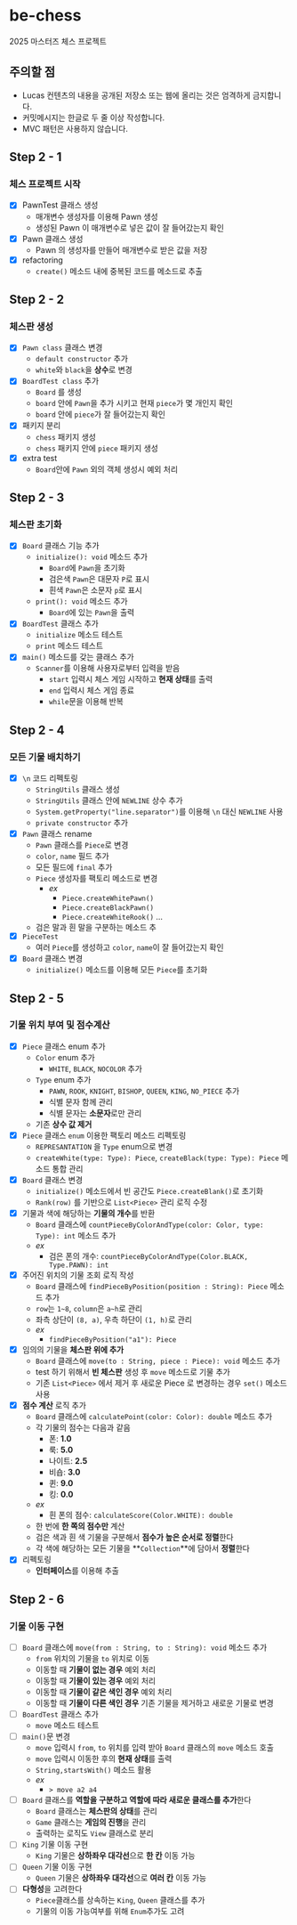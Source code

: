 # be-chess

2025 마스터즈 체스 프로젝트

## 주의할 점

- Lucas 컨텐츠의 내용을 공개된 저장소 또는 웹에 올리는 것은 엄격하게 금지합니다.
- 커밋메시지는 한글로 두 줄 이상 작성합니다.
- MVC 패턴은 사용하지 않습니다.

## Step 2 - 1

### 체스 프로젝트 시작

- [x] PawnTest 클래스 생성
  - 매개변수 생성자를 이용해 Pawn 생성
  - 생성된 Pawn 이 매개변수로 넣은 값이 잘 들어갔는지 확인
- [x] Pawn 클래스 생성
  - Pawn 의 생성자를 만들어 매개변수로 받은 값을 저장
- [x] refactoring
  - `create()` 메소드 내에 중복된 코드를 메소드로 추출

## Step 2 - 2

### 체스판 생성

- [x] `Pawn class` 클래스 변경
  - `default constructor` 추가
  - `white`와 `black`을 **상수**로 변경
- [x] `BoardTest class` 추가
  - `Board` 를 생성
  - `board` 안에 `Pawn`을 추가 시키고 현재 `piece`가 몇 개인지 확인
  - `board` 안에 `piece`가 잘 들어갔는지 확인
- [x] 패키지 분리
  - `chess` 패키지 생성
  - `chess` 패키지 안에 `piece` 패키지 생성
- [x] extra test
  -  `Board`안에 `Pawn` 외의 객체 생성시 예외 처리

## Step 2 - 3

### 체스판 초기화

- [x] `Board` 클래스 기능 추가
  - `initialize(): void` 메소드 추가
    - `Board`에 `Pawn`을 초기화
    - 검은색 `Pawn`은 대문자 `P`로 표시
    - 흰색 `Pawn`은 소문자 `p`로 표시
  - `print(): void` 메소드 추가
    - `Board`에 있는 `Pawn`을 출력
- [x] `BoardTest` 클래스 추가
  - `initialize` 메소드 테스트
  - `print` 메소드 테스트
- [x] `main()` 메소드를 갖는 클래스 추가
  - `Scanner`를 이용해 사용자로부터 입력을 받음
    - `start` 입력시 체스 게임 시작하고 **현재 상태**를 출력
    - `end` 입력시 체스 게임 종료
    - `while`문을 이용해 반복

## Step 2 - 4

### 모든 기물 배치하기

- [x] `\n` 코드 리펙토링
  - `StringUtils` 클래스 생성
  - `StringUtils` 클래스 안에 `NEWLINE` 상수 추가
  - `System.getProperty("line.separator")`를 이용해 `\n` 대신 `NEWLINE` 사용
  - `private constructor` 추가
- [x] `Pawn` 클래스 rename
  - `Pawn` 클래스를 `Piece`로 변경
  - `color`, `name` 필드 추가
  - 모든 필드에 `final` 추가
  - `Piece` 생성자를 팩토리 메소드로 변경
    - _ex_
      - `Piece.createWhitePawn()`
      - `Piece.createBlackPawn()`
      - `Piece.createWhiteRook()` ...
  - 검은 말과 흰 말을 구분하는 메소드 추
- [x] `PieceTest`
  - 여러 `Piece`를 생성하고 `color`, `name`이 잘 들어갔는지 확인
- [x] `Board` 클래스 변경
  - `initialize()` 메소드를 이용해 모든 `Piece`를 초기화

## Step 2 - 5

### 기물 위치 부여 및 점수계산

- [x] `Piece` 클래스 enum 추가
  - `Color` enum 추가
    - `WHITE`, `BLACK`, `NOCOLOR` 추가
  - `Type` enum 추가
    - `PAWN`, `ROOK`, `KNIGHT`, `BISHOP`, `QUEEN`, `KING`, `NO_PIECE` 추가
    - 식별 문자 함께 관리
    - 식별 문자는 **소문자**로만 관리
  - 기존 **상수 값 제거**
- [x] `Piece` 클래스 `enum` 이용한 팩토리 메소드 리펙토링
  - `REPRESANTATION` 을 `Type` enum으로 변경
  - `createWhite(type: Type): Piece`, `createBlack(type: Type): Piece` 메소드 통합 관리
- [x] `Board` 클래스 변경
  - `initialize()` 메소드에서 빈 공간도 `Piece.createBlank()`로 초기화
  - `Rank(row)` 를 기반으로 `List<Piece>` 관리 로직 수정
- [x] 기물과 색에 해당하는 **기물의 개수**를 반환
  - `Board` 클래스에 `countPieceByColorAndType(color: Color, type: Type): int` 메소드 추가
  - _ex_
    - 검은 폰의 개수: `countPieceByColorAndType(Color.BLACK, Type.PAWN): int`
- [x] 주어진 위치의 기물 조회 로직 작성
  - `Board` 클래스에 `findPieceByPosition(position : String): Piece` 메소드 추가
  - `row`는 `1~8`, `column`은 `a~h`로 관리
  - 좌측 상단이 `(8, a)`, 우측 하단이 `(1, h)`로 관리
  - _ex_
    - `findPieceByPosition("a1"): Piece`
- [x] 임의의 기물을 **체스판 위에 추가**
  - `Board` 클래스에 `move(to : String, piece : Piece): void` 메소드 추가
  - test 하기 위해서 **빈 체스판** 생성 후 `move` 메소드로 기물 추가
  - 기존 `List<Piece>` 에서 제거 후 새로운 Piece 로 변경하는 경우 `set()` 메소드 사용
- [x] **점수 계산** 로직 추가
  - `Board` 클래스에 `calculatePoint(color: Color): double` 메소드 추가
  - 각 기물의 점수는 다음과 같음
    - 폰: **1.0**
    - 룩: **5.0**
    - 나이트: **2.5**
    - 비숍: **3.0**
    - 퀸: **9.0**
    - 킹: **0.0**
  - _ex_
    - 흰 폰의 점수: `calculateScore(Color.WHITE): double`
  - 한 번에 **한 쪽의 점수만** 계산
  - 검은 색과 흰 색 기물을 구분해서 **점수가 높은 순서로 정렬**한다
  - 각 색에 해당하는 모든 기물을 **`Collection`**에 담아서 **정렬**한다
- [x] 리펙토링
  - **인터페이스**를 이용해 추출

## Step 2 - 6

### 기물 이동 구현

- [ ] `Board` 클래스에 `move(from : String, to : String): void` 메소드 추가
  - `from` 위치의 기물을 `to` 위치로 이동
  - 이동할 때 **기물이 없는 경우** 예외 처리
  - 이동할 때 **기물이 있는 경우** 예외 처리
  - 이동할 때 **기물이 같은 색인 경우** 예외 처리
  - 이동할 때 **기물이 다른 색인 경우** 기존 기물을 제거하고 새로운 기물로 변경
- [ ] `BoardTest` 클래스 추가
  - `move` 메소드 테스트
- [ ] `main()`문 변경
  - `move` 입력시 `from`, `to` 위치를 입력 받아 `Board` 클래스의 `move` 메소드 호출
  - `move` 입력시 이동한 후의 **현재 상태**를 출력
  - `String,startsWith()` 메소드 활용
  - _ex_
    - `> move a2 a4`
- [ ] `Board` 클래스를 **역할을 구분하고 역할에 따라 새로운 클래스를 추가**한다
  - `Board` 클래스는 **체스판의 상태**를 관리
  - `Game` 클래스는 **게임의 진행**을 관리
  - 출력하는 로직도 `View` 클래스로 분리
- [ ] `King` 기물 이동 구현
  - `King` 기물은 **상하좌우 대각선**으로 **한 칸** 이동 가능
- [ ] `Queen` 기물 이동 구현
  - `Queen` 기물은 **상하좌우 대각선**으로 **여러 칸** 이동 가능
- [ ] **다형성**을 고려한다
  - `Piece`클래스를 상속하는 `King`, `Queen` 클래스를 추가
  - 기물의 이동 가능여부를 위해 `Enum`추가도 고려